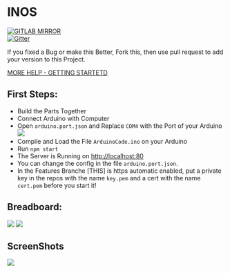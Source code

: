 # INOS

[![GITLAB MIRROR](https://img.shields.io/badge/GitLab-Mirror-orange)](https://gitlab.com/Sharkbyteprojects/Arduino-Web-Service-Example)  
[![Gitter](https://badges.gitter.im/Sharkbyteprojects/AWEBService.svg)](https://gitter.im/Sharkbyteprojects/AWEBService?utm_source=badge&utm_medium=badge&utm_campaign=pr-badge)

If you fixed a Bug or make this Better, Fork this, then use pull request to add your version to this Project.

[MORE HELP - GETTING STARTETD](https://github.com/Sharkbyteprojects/Arduino-Web-Service-Example/wiki)

## First Steps:

- Build the Parts Together
- Connect Arduino with Computer
- Open `arduino.port.json` and Replace `COM4` with the Port of your Arduino ![](https://user-content.gitter-static.net/d0253a962bbdeba6b255ec43e435d8b2ad2e5a35/68747470733a2f2f66696c65732e6769747465722e696d2f536861726b6279746570726f6a656374732f41574542536572766963652f685162692f7468756d622f484f57544f2e706e67)
- Compile and Load the File `ArduinoCode.ino` on your Arduino
- Run `npm start`
- The Server is Running on [http://localhost:80](http://localhost)
- You can change the config in the file `arduino.port.json`.
- In the Features Branche [THIS] is https automatic enabled, put a private key in the repos with the name `key.pem` and a cert with the name `cert.pem` before you start it!

## Breadboard:

![](https://sharkbyteprojects.github.io/Arduino-Web-Service-Example/hardware/Breadboard.png)
![](https://sharkbyteprojects.github.io/Arduino-Web-Service-Example/hardware/plan.png)

## ScreenShots

![](https://user-images.githubusercontent.com/40953479/82694819-41091b80-9c64-11ea-9091-42ae81184673.png)
